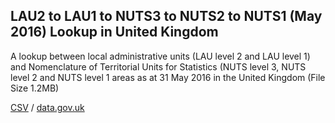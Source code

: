 ## LAU2 to LAU1 to NUTS3 to NUTS2 to NUTS1 (May 2016) Lookup in United Kingdom

A lookup between local administrative units (LAU level 2 and LAU level 1) and Nomenclature of Territorial Units for Statistics (NUTS level 3, NUTS level 2 and NUTS level 1 areas as at 31 May 2016 in the United Kingdom (File Size 1.2MB)

[CSV](../csv/071.csv) / [data.gov.uk](https://data.gov.uk/dataset/735ad419-8220-4872-92e4-f9797412ec3f/lau2-to-lau1-to-nuts3-to-nuts2-to-nuts1-may-2016-lookup-in-united-kingdom)

